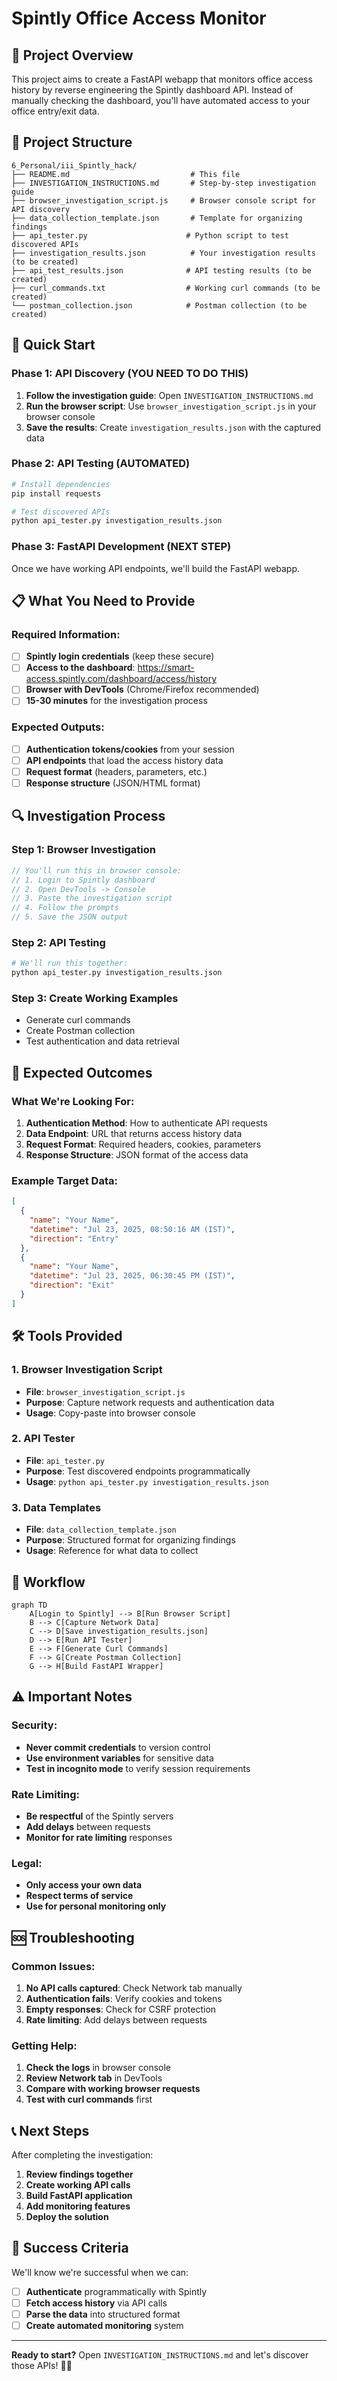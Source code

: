 # Spintly Office Access Monitor

## 🎯 Project Overview
This project aims to create a FastAPI webapp that monitors office access history by reverse engineering the Spintly dashboard API. Instead of manually checking the dashboard, you'll have automated access to your office entry/exit data.

## 📁 Project Structure
```
6_Personal/iii_Spintly_hack/
├── README.md                           # This file
├── INVESTIGATION_INSTRUCTIONS.md       # Step-by-step investigation guide
├── browser_investigation_script.js     # Browser console script for API discovery
├── data_collection_template.json       # Template for organizing findings
├── api_tester.py                      # Python script to test discovered APIs
├── investigation_results.json          # Your investigation results (to be created)
├── api_test_results.json              # API testing results (to be created)
├── curl_commands.txt                  # Working curl commands (to be created)
└── postman_collection.json            # Postman collection (to be created)
```

## 🚀 Quick Start

### Phase 1: API Discovery (YOU NEED TO DO THIS)
1. **Follow the investigation guide**: Open `INVESTIGATION_INSTRUCTIONS.md`
2. **Run the browser script**: Use `browser_investigation_script.js` in your browser console
3. **Save the results**: Create `investigation_results.json` with the captured data

### Phase 2: API Testing (AUTOMATED)
```bash
# Install dependencies
pip install requests

# Test discovered APIs
python api_tester.py investigation_results.json
```

### Phase 3: FastAPI Development (NEXT STEP)
Once we have working API endpoints, we'll build the FastAPI webapp.

## 📋 What You Need to Provide

### Required Information:
- [ ] **Spintly login credentials** (keep these secure)
- [ ] **Access to the dashboard**: https://smart-access.spintly.com/dashboard/access/history
- [ ] **Browser with DevTools** (Chrome/Firefox recommended)
- [ ] **15-30 minutes** for the investigation process

### Expected Outputs:
- [ ] **Authentication tokens/cookies** from your session
- [ ] **API endpoints** that load the access history data
- [ ] **Request format** (headers, parameters, etc.)
- [ ] **Response structure** (JSON/HTML format)

## 🔍 Investigation Process

### Step 1: Browser Investigation
```javascript
// You'll run this in browser console:
// 1. Login to Spintly dashboard
// 2. Open DevTools -> Console
// 3. Paste the investigation script
// 4. Follow the prompts
// 5. Save the JSON output
```

### Step 2: API Testing
```bash
# We'll run this together:
python api_tester.py investigation_results.json
```

### Step 3: Create Working Examples
- Generate curl commands
- Create Postman collection
- Test authentication and data retrieval

## 🎯 Expected Outcomes

### What We're Looking For:
1. **Authentication Method**: How to authenticate API requests
2. **Data Endpoint**: URL that returns access history data
3. **Request Format**: Required headers, cookies, parameters
4. **Response Structure**: JSON format of the access data

### Example Target Data:
```json
[
  {
    "name": "Your Name",
    "datetime": "Jul 23, 2025, 08:50:16 AM (IST)",
    "direction": "Entry"
  },
  {
    "name": "Your Name",
    "datetime": "Jul 23, 2025, 06:30:45 PM (IST)",
    "direction": "Exit"
  }
]
```

## 🛠️ Tools Provided

### 1. Browser Investigation Script
- **File**: `browser_investigation_script.js`
- **Purpose**: Capture network requests and authentication data
- **Usage**: Copy-paste into browser console

### 2. API Tester
- **File**: `api_tester.py`
- **Purpose**: Test discovered endpoints programmatically
- **Usage**: `python api_tester.py investigation_results.json`

### 3. Data Templates
- **File**: `data_collection_template.json`
- **Purpose**: Structured format for organizing findings
- **Usage**: Reference for what data to collect

## 🔄 Workflow

```mermaid
graph TD
    A[Login to Spintly] --> B[Run Browser Script]
    B --> C[Capture Network Data]
    C --> D[Save investigation_results.json]
    D --> E[Run API Tester]
    E --> F[Generate Curl Commands]
    F --> G[Create Postman Collection]
    G --> H[Build FastAPI Wrapper]
```

## ⚠️ Important Notes

### Security:
- **Never commit credentials** to version control
- **Use environment variables** for sensitive data
- **Test in incognito mode** to verify session requirements

### Rate Limiting:
- **Be respectful** of the Spintly servers
- **Add delays** between requests
- **Monitor for rate limiting** responses

### Legal:
- **Only access your own data**
- **Respect terms of service**
- **Use for personal monitoring only**

## 🆘 Troubleshooting

### Common Issues:
1. **No API calls captured**: Check Network tab manually
2. **Authentication fails**: Verify cookies and tokens
3. **Empty responses**: Check for CSRF protection
4. **Rate limiting**: Add delays between requests

### Getting Help:
1. **Check the logs** in browser console
2. **Review Network tab** in DevTools
3. **Compare with working browser requests**
4. **Test with curl commands** first

## 📞 Next Steps

After completing the investigation:
1. **Review findings together**
2. **Create working API calls**
3. **Build FastAPI application**
4. **Add monitoring features**
5. **Deploy the solution**

## 🎉 Success Criteria

We'll know we're successful when we can:
- [ ] **Authenticate** programmatically with Spintly
- [ ] **Fetch access history** via API calls
- [ ] **Parse the data** into structured format
- [ ] **Create automated monitoring** system

---

**Ready to start?** Open `INVESTIGATION_INSTRUCTIONS.md` and let's discover those APIs! 🕵️‍♂️